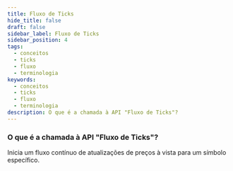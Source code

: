 ```yaml
---
title: Fluxo de Ticks
hide_title: false
draft: false
sidebar_label: Fluxo de Ticks
sidebar_position: 4
tags:
  - conceitos
  - ticks
  - fluxo
  - terminologia
keywords:
  - conceitos
  - ticks
  - fluxo
  - terminologia
description: O que é a chamada à API "Fluxo de Ticks"?
---
```


### O que é a chamada à API "Fluxo de Ticks"?

Inicia um fluxo contínuo de atualizações de preços à vista para um símbolo específico.
